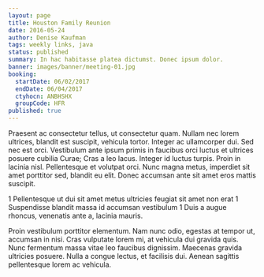 ```yaml
---
layout: page
title: Houston Family Reunion
date: 2016-05-24
author: Denise Kaufman
tags: weekly links, java
status: published
summary: In hac habitasse platea dictumst. Donec ipsum dolor.
banner: images/banner/meeting-01.jpg
booking:
  startDate: 06/02/2017
  endDate: 06/04/2017
  ctyhocn: ANBHSHX
  groupCode: HFR
published: true
---
```

Praesent ac consectetur tellus, ut consectetur quam. Nullam nec lorem ultrices, blandit est suscipit, vehicula tortor. Integer ac ullamcorper dui. Sed nec est orci. Vestibulum ante ipsum primis in faucibus orci luctus et ultrices posuere cubilia Curae; Cras a leo lacus. Integer id luctus turpis. Proin in lacinia nisl. Pellentesque et volutpat orci. Nunc magna metus, imperdiet sit amet porttitor sed, blandit eu elit. Donec accumsan ante sit amet eros mattis suscipit.

1 Pellentesque ut dui sit amet metus ultricies feugiat sit amet non erat
1 Suspendisse blandit massa id accumsan vestibulum
1 Duis a augue rhoncus, venenatis ante a, lacinia mauris.

Proin vestibulum porttitor elementum. Nam nunc odio, egestas at tempor ut, accumsan in nisi. Cras vulputate lorem mi, at vehicula dui gravida quis. Nunc fermentum massa vitae leo faucibus dignissim. Maecenas gravida ultricies posuere. Nulla a congue lectus, et facilisis dui. Aenean sagittis pellentesque lorem ac vehicula.
